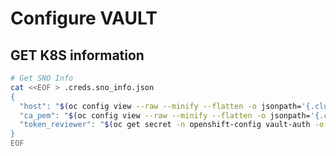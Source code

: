 # Configure VAULT

## GET K8S information

```sh {"interpreter":"/bin/bash"}
# Get SNO Info
cat <<EOF > .creds.sno_info.json
{
  "host": "$(oc config view --raw --minify --flatten -o jsonpath='{.clusters[].cluster.server}')",
  "ca_pem": "$(oc config view --raw --minify --flatten -o jsonpath='{.clusters[].cluster.certificate-authority-data}')",
  "token_reviewer": "$(oc get secret -n openshift-config vault-auth -o jsonpath='{.data.token}')"
}
EOF
```
